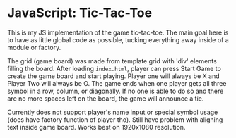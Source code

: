 # JavaScript: Tic-Tac-Toe

This is my JS implementation of the game tic-tac-toe. The main goal here is to have as little global code as possible, tucking everything away inside of a module or factory.

The grid (game board) was made from template grid with 'div' elements filling the board. After loading `index.html`, player can press Start Game to create the game board and start playing. Player one will always be X and Player Two will always be O. The game ends when one player gets all three symbol in a row, column, or diagonally. If no one is able to do so and there are no more spaces left on the board, the game will announce a tie.

Currently does not support player's name input or special symbol usage (does have factory function of player tho). Still have problem with aligning text inside game board. Works best on 1920x1080 resolution.